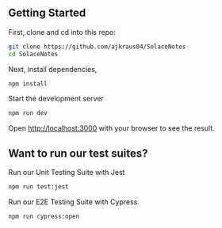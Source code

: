 

## Getting Started

First, clone and cd into this repo:

```bash
git clone https://github.com/ajkraus04/SolaceNotes
cd SolaceNotes
```

Next, install dependencies,
```bash
npm install
```

Start the development server
```bash
npm run dev
``````

Open [http://localhost:3000](http://localhost:3000) with your browser to see the result.

## Want to run our test suites?

Run our Unit Testing Suite with Jest
```bash
npm run test:jest
```

Run our E2E Testing Suite with Cypress
```bash
npm run cypress:open
```
